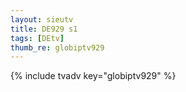 ```yaml
--- 
layout: sieutv
title: DE929 s1
tags: [DEtv]
thumb_re: globiptv929
---
```

{% include tvadv key="globiptv929" %} 
